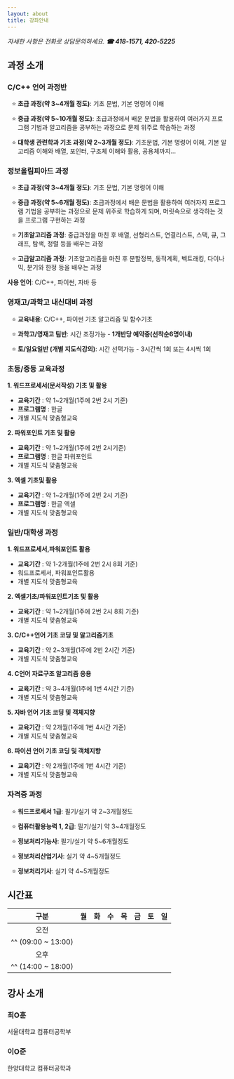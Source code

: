 ```yaml
---
layout: about
title: 강좌안내
---
```


<style>
  #cc-언어-과정반 + ul, #정보올림피아드-과정 + ul, #영재고과학고-내신대비-과정 + ul, #자격증-과정 + ul {
    list-style: "⭐️ "
  }
</style>

*자세한 사항은 전화로 상담문의하세요.* ***☎ 418-1571, 420-5225***

## 과정 소개

### C/C++ 언어 과정반

* **초급 과정(약 3~4개월 정도)**: 기초 문법, 기본 명령어 이해

* **중급 과정(약 5~10개월 정도)**: 초급과정에서 배운 문법을 활용하여 여러가지 프로그램 기법과
알고리즘을 공부하는 과정으로 문제 위주로 학습하는 과정

* **대학생 관련학과 기초 과정(약 2~3개월 정도)**: 기초문법, 기본 명령어 이해, 기본 알고리즘 이해와
배열, 포인터, 구조체 이해와 활용, 공용체까지...

### 정보올림피아드 과정

* **초급 과정(약 3~4개월 정도)**: 기초 문법, 기본 명령어 이해

* **중급 과정(약 5~6개월 정도)**: 초급과정에서 배운 문법을 활용하여 여러자지 프로그램 기법을 공부하는 과정으로 문제 위주로 학습하게 되며, 머릿속으로 생각하는 것을 프로그램 구현하는 과정

* **기초알고리즘 과정**: 중급과정을 마친 후 배열, 선형리스트, 연결리스트, 스택, 큐, 그래프, 탐색, 정렬 등을 배우는 과정

* **고급알고리즘 과정**: 기초알고리즘을 마친 후 분할정복, 동적계획, 벡트래킹, 다이나믹, 분기와 한정 등을 배우는 과정

**사용 언어**: C/C++, 파이썬, 자바 등

### 영재고/과학고 내신대비 과정

* **교육내용**: C/C++, 파이썬 기초 알고리즘 및 함수기초

* **과학고/영재고 팀반**: 시간 조정가능 - **1개반당 예약중(선착순6명이내)**

* **토/일요일반 (개별 지도식강의)**: 시간 선택가능 - 3시간씩 1회 또는 4시씩 1회

### 초등/중등 교육과정

**1. 워드프로세서(문서작성) 기초 및 활용**

- **교육기간** : 약 1~2개월(1주에 2번 2시 기준)
- **프로그램명** : 한글
- 개별 지도식 맞춤형교육

**2. 파워포인트 기초 및 활용**

- **교육기간** : 약 1~2개월(1주에 2번 2시기준)
- **프로그램명** : 한글 파워포인트
- 개별 지도식 맞춤형교육

**3. 엑셀 기초및 활용**

- **교육기간** : 약 1~2개월(1주에 2번 2시 기준)
- **프로그램명** : 한글 엑셀
- 개별 지도식 맞춤형교육

### 일반/대학생 과정

**1. 워드프로세서,파워포인트 활용**

- **교육기간** : 약 1-2개월(1주에 2번 2시 8회 기준)
- 워드프로세서, 파워포인트활용
- 개별 지도식 맞춤형교육

**2. 엑셀기초/파워포인트기초 및 활용**

- **교육기간** : 약 1~2개월(1주에 2번 2시 8회 기준)
- 개별 지도식 맞춤형교육

**3. C/C++언어 기초 코딩 및 알고리즘기초**

- **교육기간** : 약 2~3개월(1주에 2번 2시간 기준)
- 개별 지도식 맞춤형교육

**4. C언어 자료구조 알고리즘 응용**

- **교육기간** : 약 3~4개월(1주에 1번 4시간 기준)
- 개별 지도식 맞춤형교육

**5. 자바 언어 기초 코딩 및 객체지향**

- **교육기간** : 약 2개월(1주에 1번 4시간 기준)
- 개별 지도식 맞춤형교육

**6. 파이션 언어 기초 코딩 및 객체지향**

- **교육기간** : 약 2개월(1주에 1번 4시간 기준)
- 개별 지도식 맞춤형교육

### 자격증 과정

* **워드프로세서 1급**: 필기/실기 약 2~3개월정도

* **컴퓨터활용능력 1, 2급**: 필기/실기 약 3~4개월정도

* **정보처리기능사**: 필기/실기 약 5~6개월정도

* **정보처리산업기사**: 실기 약 4~5개월정도

* **정보처리기사**: 실기 약 4~5개월정도

## 시간표

| 구분 | 월 | 화 | 수 | 목 | 금 | 토 | 일 |
|:----:|----|----|----|----|----|----|----|
| 오전              | | | | | | | |
|^^ (09:00 ~ 13:00) | | | | | | | |
| 오후              |
|^^ (14:00 ~ 18:00) |

## 강사 소개

### 최O훈

서울대학교 컴퓨터공학부

### 이O준

한양대학교 컴퓨터공학과
